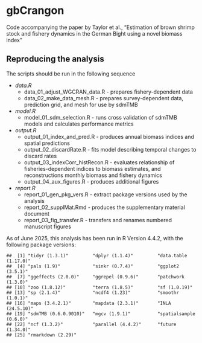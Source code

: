 
# gbCrangon

Code accompanying the paper by Taylor et al., “Estimation of brown
shrimp stock and fishery dynamics in the German Bight using a novel
biomass index”

## Reproducing the analysis

The scripts should be run in the following sequence

- *data.R*
  - data_01_adjust_WGCRAN_data.R - prepares fishery-dependent data
  - data_02_make_data_mesh.R - prepares survey-dependent data,
    prediction grid, and mesh for use by sdmTMB
- *model.R*
  - model_01_sdm_selection.R - runs cross validation of sdmTMB models
    and calculates performance metrics
- *output.R*
  - output_01_index_and_pred.R - produces annual biomass indices and
    spatial predictions  
  - output_02_discardRate.R - fits model describing temporal changes to
    discard rates
  - output_03_indexCorr_histRecon.R - evaluates relationship of
    fisheries-dependent indices to biomass estimates, and
    reconstructions monthly biomass and fishery dynamics
  - output_04_aux_figures.R - produces additional figures
- *report.R*
  - report_01_gen_pkg_vers.R - extract package versions used by the
    analysis
  - report_02_supplMat.Rmd - produces the supplementary material
    document
  - report_03_fig_transfer.R - transfers and renames numbered manuscript
    figures

<!-- paste(version$major, version$minor, sep = ".") -->

As of June 2025, this analysis has been run in R Version 4.4.2, with the
following package versions:

    ##  [1] "tidyr (1.3.1)"         "dplyr (1.1.4)"         "data.table (1.17.0)"  
    ##  [4] "pals (1.9)"            "sinkr (0.7.4)"         "ggplot2 (3.5.1)"      
    ##  [7] "ggeffects (2.0.0)"     "ggrepel (0.9.6)"       "patchwork (1.3.0)"    
    ## [10] "zoo (1.8.12)"          "terra (1.8.5)"         "sf (1.0.19)"          
    ## [13] "sp (2.1.4)"            "ncdf4 (1.23)"          "smoothr (1.0.1)"      
    ## [16] "maps (3.4.2.1)"        "mapdata (2.3.1)"       "INLA (24.5.10)"       
    ## [19] "sdmTMB (0.6.0.9010)"   "mgcv (1.9.1)"          "spatialsample (0.6.0)"
    ## [22] "ncf (1.3.2)"           "parallel (4.4.2)"      "future (1.34.0)"      
    ## [25] "rmarkdown (2.29)"
